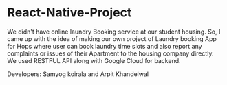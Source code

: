 # React-Native-Project

We didn't have online laundry Booking service at our student housing. So, I came up with the idea of making our own project of Laundry booking App for Hops where user can book laundry time slots and also report any complaints or issues of their Apartment to the housing company directly. We used RESTFUL API along with Google Cloud for backend.

Developers: Samyog koirala and Arpit Khandelwal
